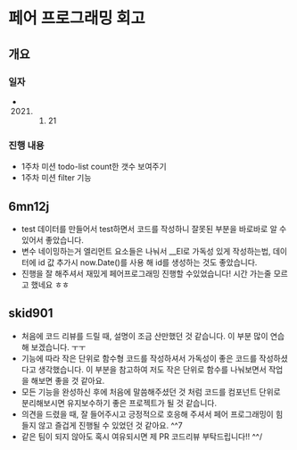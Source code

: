 # 페어 프로그래밍 회고

## 개요
### 일자
  - 2021. 01. 21
### 진행 내용
  - 1주차 미션 todo-list count한 갯수 보여주기
  - 1주차 미션 filter 기능 

## 6mn12j
  - test 데이터를 만들어서 test하면서 코드를 작성하니 잘못된 부분을 바로바로 알 수있어서 좋았습니다.
  - 변수 네이밍하는거 엘리먼트 요소들은 나눠서 __El로 가독성 있게 작성하는법, 데이터에 id 값 추가시 now.Date()를 사용 해 id를 생성하는 것도 좋았습니다.
  - 진행을 잘 해주셔서 재밌게 페어프로그래밍 진행할 수있었습니다! 시간 가는줄 모르고 했네요 ㅎㅎ

## skid901
  - 처음에 코드 리뷰를 드릴 때, 설명이 조금 산만했던 것 같습니다. 이 부분 많이 연습해 보겠습니다. ㅜㅜ
  - 기능에 따라 작은 단위로 함수형 코드를 작성하셔서 가독성이 좋은 코드를 작성하셨다고 생각했습니다. 이 부분을 참고하여 저도 작은 단위로 함수를 나눠보면서 작업을 해보면 좋을 것 같아요.
  - 모든 기능을 완성하신 후에 처음에 말씀해주셨던 것 처럼 코드를 컴포넌트 단위로 분리해보시면 유지보수하기 좋은 프로젝트가 될 것 같습니다.
  - 의견을 드렸을 때, 잘 들어주시고 긍정적으로 호응해 주셔서 페어 프로그래밍이 힘들지 않고 즐겁게 진행될 수 있었던 것 같아요. ^^7
  - 같은 팀이 되지 않아도 혹시 여유되시면 제 PR 코드리뷰 부탁드립니다!! ^^/
